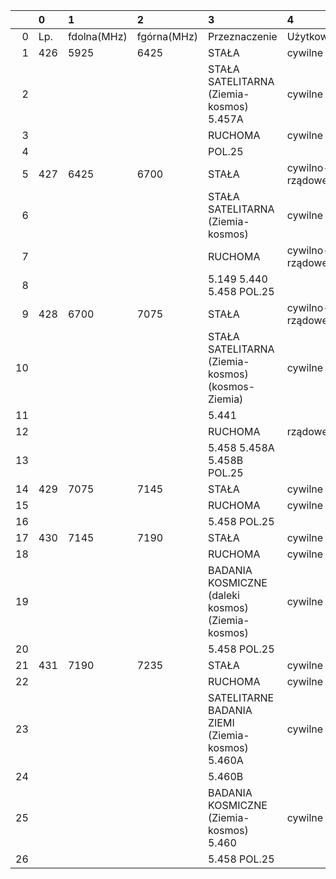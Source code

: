 |    | 0   | 1           | 2           | 3                                                 | 4               |
|---:|:----|:------------|:------------|:--------------------------------------------------|:----------------|
|  0 | Lp. | fdolna(MHz) | fgórna(MHz) | Przeznaczenie                                     | Użytkowanie     |
|  1 | 426 | 5925        | 6425        | STAŁA                                             | cywilne         |
|  2 |     |             |             | STAŁA SATELITARNA (Ziemia-kosmos) 5.457A          | cywilne         |
|  3 |     |             |             | RUCHOMA                                           | cywilne         |
|  4 |     |             |             | POL.25                                            |                 |
|  5 | 427 | 6425        | 6700        | STAŁA                                             | cywilno-rządowe |
|  6 |     |             |             | STAŁA SATELITARNA (Ziemia-kosmos)                 | cywilne         |
|  7 |     |             |             | RUCHOMA                                           | cywilno-rządowe |
|  8 |     |             |             | 5.149 5.440 5.458 POL.25                          |                 |
|  9 | 428 | 6700        | 7075        | STAŁA                                             | cywilno-rządowe |
| 10 |     |             |             | STAŁA SATELITARNA (Ziemia-kosmos) (kosmos-Ziemia) | cywilne         |
| 11 |     |             |             | 5.441                                             |                 |
| 12 |     |             |             | RUCHOMA                                           | rządowe         |
| 13 |     |             |             | 5.458 5.458A 5.458B POL.25                        |                 |
| 14 | 429 | 7075        | 7145        | STAŁA                                             | cywilne         |
| 15 |     |             |             | RUCHOMA                                           | cywilne         |
| 16 |     |             |             | 5.458 POL.25                                      |                 |
| 17 | 430 | 7145        | 7190        | STAŁA                                             | cywilne         |
| 18 |     |             |             | RUCHOMA                                           | cywilne         |
| 19 |     |             |             | BADANIA KOSMICZNE (daleki kosmos) (Ziemia-kosmos) | cywilne         |
| 20 |     |             |             | 5.458 POL.25                                      |                 |
| 21 | 431 | 7190        | 7235        | STAŁA                                             | cywilne         |
| 22 |     |             |             | RUCHOMA                                           | cywilne         |
| 23 |     |             |             | SATELITARNE BADANIA ZIEMI (Ziemia-kosmos) 5.460A  | cywilne         |
| 24 |     |             |             | 5.460B                                            |                 |
| 25 |     |             |             | BADANIA KOSMICZNE (Ziemia-kosmos) 5.460           | cywilne         |
| 26 |     |             |             | 5.458 POL.25                                      |                 |